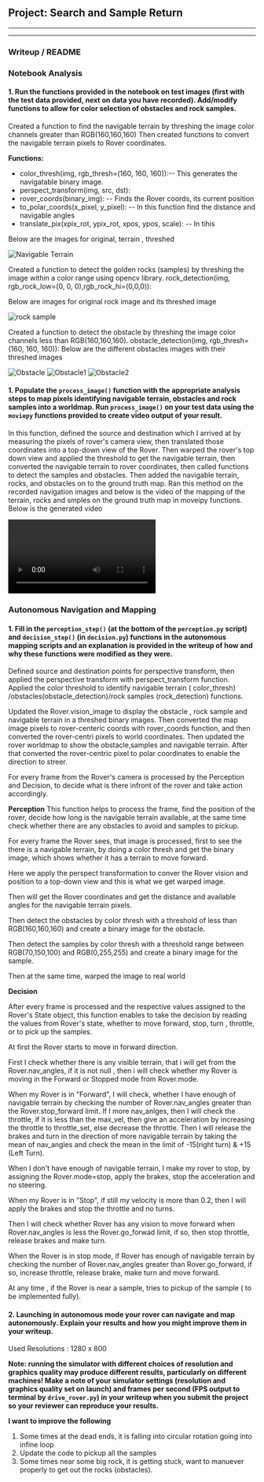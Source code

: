 ## Project: Search and Sample Return

---



[//]: # (Image References)

[terrain]: ./terrain-warped-threshed-nav.png
[obstacle]: ./obstacle.png 
[obstacle1]: ./obstacle-1.png 
[obstacle2]: ./obstacle-2.png 
[rock-sample]: ./rock-sampled-threshed.png
[output-video]: ./test_mapping.mp4


---
### Writeup / README

### Notebook Analysis
#### 1. Run the functions provided in the notebook on test images (first with the test data provided, next on data you have recorded). Add/modify functions to allow for color selection of obstacles and rock samples.


Created a function to find the navigable terrain by threshing the image color channels greater than  RGB(160,160,160)
Then created functions to convert the navigable terrain pixels to Rover coordinates.

**Functions:**
 * color_thresh(img, rgb_thresh=(160, 160, 160)):-- This generates the navigatable binary image.
 * perspect_transform(img, src, dst):
 * rover_coords(binary_img): -- Finds the Rover coords, its current position
 * to_polar_coords(x_pixel, y_pixel): -- In this function find the distance and navigable angles
 * translate_pix(xpix_rot, ypix_rot, xpos, ypos, scale): -- In tihis
  

Below are the images for original, terrain , threshed 

![Navigable Terrain][terrain]




Created a function to detect the golden rocks (samples) by threshing the image within a color range using opencv library.
rock_detection(img, rgb_rock_low=(0, 0, 0),rgb_rock_hi=(0,0,0)):


Below are images for original rock image and its threshed image

![rock sample][rock-sample]



Created a function to detect the obstacle by threshing the image color channels less than RGB(160,160,160).
obstacle_detection(img, rgb_thresh=(160, 160, 160)):
Below are the different obstacles images with their threshed images

![Obstacle][obstacle]
![Obstacle1][obstacle1]
![Obstacle2][obstacle2]






#### 1. Populate the `process_image()` function with the appropriate analysis steps to map pixels identifying navigable terrain, obstacles and rock samples into a worldmap.  Run `process_image()` on your test data using the `moviepy` functions provided to create video output of your result. 

In this function, defined the source and destination which I arrived at by measuring the pixels of rover's camera view, then translated those coordinates into a top-down view of the Rover.
Then warped the rover's top down view and applied the threshold to get the navigable terrain, then converted the navigable terrain to rover coordinates, then called functions to detect the samples and obstacles.
Then added the navigable terrain, rocks, and obstacles on to the ground truth map.
Ran this method on the recorded navigation images and below is the video of the mapping of the terrain, rocks and smples on the ground truth map in moveipy functions. Below is the generated video


![Test OutPut Video][output-video]

### Autonomous Navigation and Mapping

#### 1. Fill in the `perception_step()` (at the bottom of the `perception.py` script) and `decision_step()` (in `decision.py`) functions in the autonomous mapping scripts and an explanation is provided in the writeup of how and why these functions were modified as they were.
   Defined source and destination points for perspective transform, then applied the perspective transform with perspect_transform function. Applied the color threshold to identify navigable terrain ( color_thresh) /obstacles(obstacle_detection)/rock samples (rock_detection) functions.

Updated the Rover.vision_image to display the obstacle , rock sample and navigable terrain in a threshed binary images.
Then converted the map image pixels to rover-centeric coords with rover_coords function, and then converted the rover-centri pixels to world coordinates. Then updated the rover worldmap to show the obstacle,samples and navigable terrain.
After that converted the rover-centric pixel to polar coordinates to enable the direction to streer.


For every frame from the Rover's camera is processed by the Perception and Decision, to decide what is there infront of the rover and take action accordingly.


**Perception**
  This function helps to process the frame, find the position of the rover, decide how long is the navigable terrain available, at the same time check whether there are any obstacles to avoid and samples to pickup.

  For every frame the Rover sees, that image is processed, first to see the there is a navigable terrain, by doing a color thresh and get the binary image, which shows whether it has a terrain to move forward. 

  Here we apply the perspect transformation to conver the Rover vision and position to a top-down view and this is what we get warped image.

  Then will get the Rover coordinates and get the distance and available angles for the navigable terrain pixels.
  
  Then detect the obstacles by color thresh with a threshold of less than RGB(160,160,160) and create a binary image for the obstacle.

  Then detect the samples by color thresh with a threshold range between RGB(70,150,100) and RGB(0,255,255) and create a binary image for the sample.
  
  Then at the same time, warped the image to real world 
  
  
**Decision**


  After every frame is processed and the respective values assigned to the Rover's State object, this function enables to take the   decision by reading the values from Rover's state, whether to move forward, stop, turn , throttle, or to pick up the samples.

  At first the Rover starts to move in forward direction.

  First I check whether there is any visible terrain, that i will get from the Rover.nav_angles, if it is not null , then i will check whether my Rover is moving in the Forward or Stopped mode from Rover.mode.

  When my Rover is in "Forward", I will check, whether I have enough of navigable terrain by checking the number of Rover.nav_angles greater than the Rover.stop_forward limit. If I more nav_anlges, then I will check the throttle, if it is less than the max_vel, then give an acceleration by increasing the throttle to throttle_set, else decrease the throttle. Then I will release the brakes and turn in the direction of more navigable terrain by taking the mean of nav_angles and check the mean in the limit of -15(right turn) & +15 (Left Turn).

  When I don't have enough of navigable terrain, I make my rover to stop, by assigning the Rover.mode=stop, apply the brakes, stop the acceleration and no steering.

 When my Rover is in "Stop", if still my velocity is more than 0.2, then I will apply the brakes and stop the throttle and no turns.

 Then I will check whether Rover has any vision to move forward when Rover.nav_angles is less the Rover.go_forwad limit, if so, then stop throttle, release brakes and make turn.

 When the Rover is in stop mode, if Rover has enough of navigable terrain by checking the number of Rover.nav_angles greater than Rover.go_forward, if so, increase throttle, release brake, make turn and move forward.

At any time , if the Rover is near a sample, tries to pickup of the sample ( to be implemented fully).



#### 2. Launching in autonomous mode your rover can navigate and map autonomously.  Explain your results and how you might improve them in your writeup.  

Used Resolutions : 
1280 x 800

**Note: running the simulator with different choices of resolution and graphics quality may produce different results, particularly on different machines!  Make a note of your simulator settings (resolution and graphics quality set on launch) and frames per second (FPS output to terminal by `drive_rover.py`) in your writeup when you submit the project so your reviewer can reproduce your results.**


**I want to improve the following**
1. Some times at the dead ends, it is falling into circular rotation going into infine loop
2. Update the code to pickup all the samples
3. Some times near some big rock, it is getting stuck, want to manuever properly to get out the rocks (obstacles).




